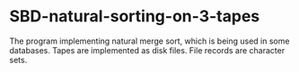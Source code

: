 # SBD-natural-sorting-on-3-tapes
The program implementing natural merge sort, which is being used in some databases. Tapes are implemented as disk files. File records are character sets.